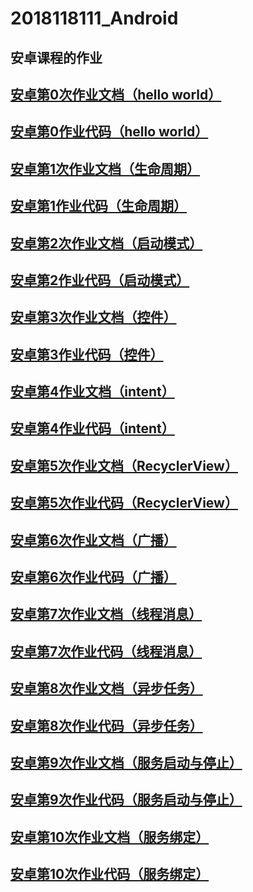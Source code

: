 # 2018118111_Android
## 安卓课程的作业<br>

## [安卓第0次作业文档（hello world）](https://github.com/LunarYoung/2018118111_Android/blob/master/Android%E7%AC%AC0%E6%AC%A1%E4%BD%9C%E4%B8%9A(hello%20world)/%E6%96%87%E6%A1%A3.md)
## [安卓第0作业代码（hello world）](https://github.com/LunarYoung/2018118111_Android/tree/master/Android%E7%AC%AC0%E6%AC%A1%E4%BD%9C%E4%B8%9A(hello%20world)/code/HelloWorld)

## [安卓第1次作业文档（生命周期）](https://github.com/LunarYoung/2018118111_Android/blob/master/Android%E7%AC%AC%E4%B8%80%E6%AC%A1%E4%BD%9C%E4%B8%9A%EF%BC%88%E7%94%9F%E5%91%BD%E5%91%A8%E6%9C%9F%EF%BC%89/%E8%AF%B4%E6%98%8E%E6%96%87%E6%A1%A3.md)
## [安卓第1作业代码（生命周期）](https://github.com/LunarYoung/2018118111_Android/tree/master/Android%E7%AC%AC%E4%B8%80%E6%AC%A1%E4%BD%9C%E4%B8%9A%EF%BC%88%E7%94%9F%E5%91%BD%E5%91%A8%E6%9C%9F%EF%BC%89/code)
## [安卓第2次作业文档（启动模式）](https://github.com/LunarYoung/2018118111_Android/blob/master/Android%E7%AC%AC%E4%BA%8C%E6%AC%A1%E4%BD%9C%E4%B8%9A%EF%BC%88%E5%90%AF%E5%8A%A8%E6%A8%A1%E5%BC%8F%EF%BC%89/%E8%AF%B4%E6%98%8E%E6%96%87%E6%A1%A3.md)
## [安卓第2作业代码（启动模式）](https://github.com/LunarYoung/2018118111_Android/tree/master/Android%E7%AC%AC%E4%BA%8C%E6%AC%A1%E4%BD%9C%E4%B8%9A%EF%BC%88%E5%90%AF%E5%8A%A8%E6%A8%A1%E5%BC%8F%EF%BC%89/code/ActivityTest)
## [安卓第3次作业文档（控件）](https://github.com/LunarYoung/2018118111_Android/blob/master/Android%E7%AC%AC%E4%B8%89%E6%AC%A1%E4%BD%9C%E4%B8%9A%EF%BC%88%E6%8E%A7%E4%BB%B6%EF%BC%89/%E8%AF%B4%E6%98%8E%E6%96%87%E6%A1%A3.md)
## [安卓第3作业代码（控件）](https://github.com/LunarYoung/2018118111_Android/tree/master/Android%E7%AC%AC%E5%9B%9B%E6%AC%A1%E4%BD%9C%E4%B8%9A%EF%BC%88intent%EF%BC%89/code/ActivityTest)

## [安卓第4作业文档（intent）](https://github.com/LunarYoung/2018118111_Android/blob/master/Android%E7%AC%AC%E5%9B%9B%E6%AC%A1%E4%BD%9C%E4%B8%9A%EF%BC%88intent%EF%BC%89/%E8%AF%B4%E6%98%8E%E6%96%87%E6%A1%A3.md)
## [安卓第4作业代码（intent）](https://github.com/LunarYoung/2018118111_Android/tree/master/Android%E7%AC%AC%E5%9B%9B%E6%AC%A1%EF%BC%88intent%EF%BC%89/code/ActivityTest)

## [安卓第5次作业文档（RecyclerView）](https://github.com/LunarYoung/2018118111_Android/blob/master/Android%E7%AC%AC%E4%BA%94%E6%AC%A1%E4%BD%9C%E4%B8%9A(RecyclerView)/%E8%AF%B4%E6%98%8E%E6%96%87%E6%A1%A3.md)
## [安卓第5次作业代码（RecyclerView）](https://github.com/LunarYoung/2018118111_Android/tree/master/Android%E7%AC%AC%E4%BA%94%E6%AC%A1%E4%BD%9C%E4%B8%9A(RecyclerView)/code/RecyclerViewTest)
## [安卓第6次作业文档（广播）](https://github.com/LunarYoung/2018118111_Android/blob/master/Android%E7%AC%AC%E5%85%AD%E6%AC%A1%E4%BD%9C%E4%B8%9A%EF%BC%88%E5%B9%BF%E6%92%AD%EF%BC%89/%E5%B9%BF%E6%92%AD%E7%9A%84%E4%BD%BF%E7%94%A8%E8%AF%B4%E6%98%8E%E6%96%87%E6%A1%A3.md)
## [安卓第6次作业代码（广播）](https://github.com/LunarYoung/2018118111_Android/tree/master/Android%E7%AC%AC%E5%85%AD%E6%AC%A1%E4%BD%9C%E4%B8%9A%EF%BC%88%E5%B9%BF%E6%92%AD%EF%BC%89)

## [安卓第7次作业文档（线程消息）](https://github.com/LunarYoung/2018118111_Android/blob/master/Android%E7%AC%AC%E4%B8%83%E6%AC%A1%E4%BD%9C%E4%B8%9A(%E7%BA%BF%E7%A8%8B%E6%B6%88%E6%81%AF)/%E8%AF%B4%E6%98%8E%E6%96%87%E6%A1%A3.md)
## [安卓第7次作业代码（线程消息）](https://github.com/LunarYoung/2018118111_Android/tree/master/Android%E7%AC%AC%E4%B8%83%E6%AC%A1%E4%BD%9C%E4%B8%9A(%E7%BA%BF%E7%A8%8B%E6%B6%88%E6%81%AF)/code/AndroidThreadTest)

## [安卓第8次作业文档（异步任务）](https://github.com/LunarYoung/2018118111_Android/blob/master/Android%E7%AC%AC%E5%85%AB%E6%AC%A1%E4%BD%9C%E4%B8%9A(%E5%BC%82%E6%AD%A5%E4%BB%BB%E5%8A%A1)/%E8%AF%B4%E6%98%8E%E6%96%87%E6%A1%A3.md)
## [安卓第8次作业代码（异步任务）](https://github.com/LunarYoung/2018118111_Android/tree/master/Android%E7%AC%AC%E5%85%AB%E6%AC%A1%E4%BD%9C%E4%B8%9A(%E5%BC%82%E6%AD%A5%E4%BB%BB%E5%8A%A1)/code/AsyncTackTest)


## [安卓第9次作业文档（服务启动与停止）](https://github.com/LunarYoung/2018118111_Android/blob/master/Android%20%E7%AC%AC%E4%B9%9D%E6%AC%A1%E4%BD%9C%E4%B8%9A(%E6%9C%8D%E5%8A%A1%E5%90%AF%E5%8A%A8%E4%B8%8E%E5%81%9C%E6%AD%A2)/%E8%AF%B4%E6%98%8E%E6%96%87%E6%A1%A3.md)
## [安卓第9次作业代码（服务启动与停止）](https://github.com/LunarYoung/2018118111_Android/tree/master/Android%20%E7%AC%AC%E4%B9%9D%E6%AC%A1%E4%BD%9C%E4%B8%9A(%E6%9C%8D%E5%8A%A1%E5%90%AF%E5%8A%A8%E4%B8%8E%E5%81%9C%E6%AD%A2)/code/ServiceTest)

## [安卓第10次作业文档（服务绑定）](https://github.com/LunarYoung/2018118111_Android/blob/master/Android%E7%AC%AC%E5%8D%81%E6%AC%A1%E4%BD%9C%E4%B8%9A(%E6%9C%8D%E5%8A%A1%E7%BB%91%E5%AE%9A)/%E8%AF%B4%E6%98%8E%E6%96%87%E6%A1%A3.md)
## [安卓第10次作业代码（服务绑定）](https://github.com/LunarYoung/2018118111_Android/tree/master/Android%E7%AC%AC%E5%8D%81%E6%AC%A1%E4%BD%9C%E4%B8%9A(%E6%9C%8D%E5%8A%A1%E7%BB%91%E5%AE%9A)/code/ServiceTest)


